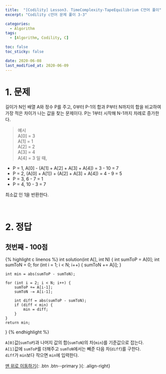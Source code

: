 ```yaml
---
title:  "[Codility] Lesson3. TimeComplexity-TapeEquilibrium C언어 풀이" 
excerpt: "Codility c언어 문제 풀이 3-3"

categories:
  - Algorithm
tags:
  - [Algorithm, Codility, C]

toc: false
toc_sticky: false

date: 2020-06-08
last_modified_at: 2020-06-09
---
```


# 1. 문제

길이가 N인 배열 A와 정수 P를 주고, 0부터 P-1의 합과 P부터 N까지의 합을 비교하여 가장 적은 차이가 나는 값을 찾는 문제이다. P는 1부터 시작해 N-1까지 차례로 증가한다.
>예시   
A[0] = 3   
A[1] = 1   
A[2] = 2   
A[3] = 4   
A[4] = 3 일 때,   

- P = 1, A[0] - (A[1] + A[2] + A[3] + A[4]) = 3 - 10 = 7   
- P = 2, (A[0] + A[1]) + (A[2] + A[3] + A[4]) = 4 - 9 = 5   
- P = 3, 6 - 7 = 1
- P = 4, 10 - 3 = 7

최소값 인 1을 반환한다.

<br>

# 2. 정답
## 첫번째 - 100점

{% highlight c linenos %}
int solution(int A[], int N) {
    int sumToP = A[0];
    int sumToN = 0;
    for (int i = 1; i < N; i++) {
        sumToN += A[i];
    }

    int min = abs(sumToP - sumToN);

    for (int i = 2; i < N; i++) {
        sumToP += A[i-1];
        sumToN -= A[i-1];
        
        int diff = abs(sumToP - sumToN);
        if (diff < min) {
            min = diff;
        }
    }
    return min;
}
{% endhighlight %}

`A[0]`값(`sumToP`)과 나머지 값의 합(`sumToN`)의 차(`min`)를 기준값으로 잡는다.   
`A[1]`값에 `sumToP`를 더해주고 `sumToN`에서는 빼준 다음 차(`diff`)를 구한다.   
`diff`가 `min`보다 작으면 `min`에 입력한다.

[맨 위로 이동하기](#){: .btn .btn--primary }{: .align-right}
